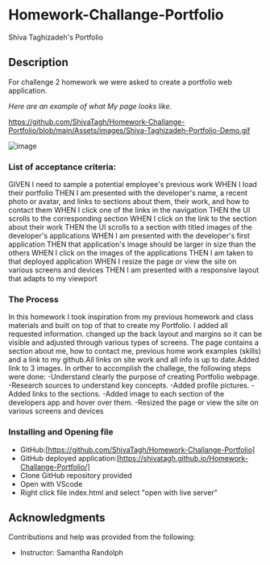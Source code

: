 # Homework-Challange-Portfolio

Shiva Taghizadeh's Portfolio 

## Description
For challenge 2 homework we were asked to create a portfolio web application.

*Here are an example of what My page looks like.*

https://github.com/ShivaTagh/Homework-Challange-Portfolio/blob/main/Assets/images/Shiva-Taghizadeh-Portfolio-Demo.gif

![image](https://user-images.githubusercontent.com/127795324/228379372-45512592-7a25-448d-91c0-b9f272f2d347.png)


### List of acceptance criteria:
GIVEN I need to sample a potential employee's previous work
WHEN I load their portfolio
THEN I am presented with the developer's name, a recent photo or avatar, and links to sections about them, their work, and how to contact them
WHEN I click one of the links in the navigation
THEN the UI scrolls to the corresponding section
WHEN I click on the link to the section about their work
THEN the UI scrolls to a section with titled images of the developer's applications
WHEN I am presented with the developer's first application
THEN that application's image should be larger in size than the others
WHEN I click on the images of the applications
THEN I am taken to that deployed application
WHEN I resize the page or view the site on various screens and devices
THEN I am presented with a responsive layout that adapts to my viewport

### The Process
In this homework I took inspiration from my previous homework and class materials and built on top of that to create my Portfolio. I added all requested information. changed up the back layout and margins so it can be visible and adjusted through various types of screens. The page contains a section about me, how to contact me, previous home work examples (skills) and a link to my github.All links on site work and all info is up to date.Added link to 3 images.
In orther to accomplish the challege, the following steps were done:
-Understand clearly the purpose of creating Portfolio webpage.
-Research sources to understand key concepts.
-Added profile pictures.
-Added links to the sections.
-Added image to each section of the developers app and hover over them.
-Resized the page or view the site on various screens and devices


### Installing and Opening file

- GitHub:[https://github.com/ShivaTagh/Homework-Challange-Portfolio]
- GitHub deployed application:[https://shivatagh.github.io/Homework-Challange-Portfolio/]
- Clone GitHub repository provided
- Open with VScode
- Right click file index.html and select "open with live server"

## Acknowledgments
Contributions and help was provided from the following:
- Instructor: Samantha Randolph
